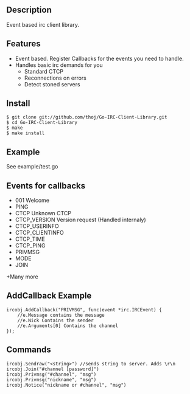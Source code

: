 Description
----------

Event based irc client library.


Features
---------
* Event based. Register Callbacks for the events you need to handle.
* Handles basic irc demands for you
	* Standard CTCP
	* Reconnections on errors
	* Detect stoned servers

Install
----------
	$ git clone git://github.com/thoj/Go-IRC-Client-Library.git
	$ cd Go-IRC-Client-Library
	$ make 
	$ make install

Example
----------
See example/test.go

Events for callbacks
---------
* 001 Welcome
* PING
* CTCP Unknown CTCP
* CTCP_VERSION Version request (Handled internaly)
* CTCP_USERINFO
* CTCP_CLIENTINFO
* CTCP_TIME
* CTCP_PING
* PRIVMSG
* MODE
* JOIN

+Many more


AddCallback Example
---------
	ircobj.AddCallback("PRIVMSG", func(event *irc.IRCEvent) {
		//e.Message contains the message
		//e.Nick Contains the sender
		//e.Arguments[0] Contains the channel
	});

Commands
--------
	ircobj.Sendraw("<string>") //sends string to server. Adds \r\n
	ircobj.Join("#channel [password]") 
	ircobj.Privmsg("#channel", "msg")
	ircobj.Privmsg("nickname", "msg")
	ircobj.Notice("nickname or #channel", "msg")
